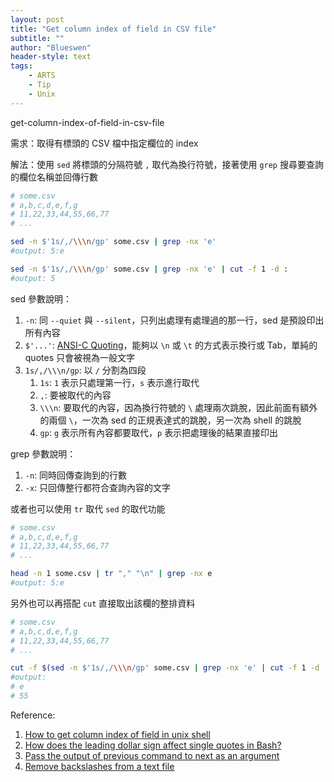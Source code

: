 ```yaml
---
layout: post
title: "Get column index of field in CSV file"
subtitle: ""
author: "Blueswen"
header-style: text
tags:
    - ARTS
    - Tip
    - Unix
---
```


get-column-index-of-field-in-csv-file

需求：取得有標頭的 CSV 檔中指定欄位的 index

解法：使用 ```sed``` 將標頭的分隔符號 ```,``` 取代為換行符號，接著使用 ```grep``` 搜尋要查詢的欄位名稱並回傳行數

```bash
# some.csv
# a,b,c,d,e,f,g
# 11,22,33,44,55,66,77
# ...

sed -n $'1s/,/\\\n/gp' some.csv | grep -nx 'e'
#output: 5:e

sed -n $'1s/,/\\\n/gp' some.csv | grep -nx 'e' | cut -f 1 -d :
#output: 5
```

sed 參數說明：

1. ```-n```: 同 ```--quiet``` 與 ```--silent```，只列出處理有處理過的那一行，sed 是預設印出所有內容
2. ```$'...'```: [ANSI-C Quoting](https://www.gnu.org/software/bash/manual/html_node/ANSI_002dC-Quoting.html)，能夠以 ```\n``` 或 ```\t``` 的方式表示換行或 Tab，單純的 quotes 只會被視為一般文字
3. ```1s/,/\\\n/gp```: 以 ```/``` 分割為四段
   1. ```1s```: ```1``` 表示只處理第一行，```s``` 表示進行取代
   2. ```,```: 要被取代的內容
   3. ```\\\n```: 要取代的內容，因為換行符號的 ```\``` 處理兩次跳脫，因此前面有額外的兩個 ```\```，一次為 sed 的正規表達式的跳脫，另一次為 shell 的跳脫
   4. ```gp```: ```g``` 表示所有內容都要取代，```p``` 表示把處理後的結果直接印出

grep 參數說明：

1. ```-n```: 同時回傳查詢到的行數
2. ```-x```: 只回傳整行都符合查詢內容的文字

或者也可以使用 ```tr``` 取代 ```sed``` 的取代功能

```bash
# some.csv
# a,b,c,d,e,f,g
# 11,22,33,44,55,66,77
# ...

head -n 1 some.csv | tr "," "\n" | grep -nx e
#output: 5:e
```

另外也可以再搭配 ```cut``` 直接取出該欄的整排資料

```bash
# some.csv
# a,b,c,d,e,f,g
# 11,22,33,44,55,66,77
# ...

cut -f $(sed -n $'1s/,/\\\n/gp' some.csv | grep -nx 'e' | cut -f 1 -d :) -d , some.csv
#output:
# e
# 55
```

Reference:

1. [How to get column index of field in unix shell](https://stackoverflow.com/a/39782016/13582118)
2. [How does the leading dollar sign affect single quotes in Bash?](https://stackoverflow.com/a/11966402/13582118)
3. [Pass the output of previous command to next as an argument](https://unix.stackexchange.com/a/108797)
4. [Remove backslashes from a text file](https://unix.stackexchange.com/a/169210)
